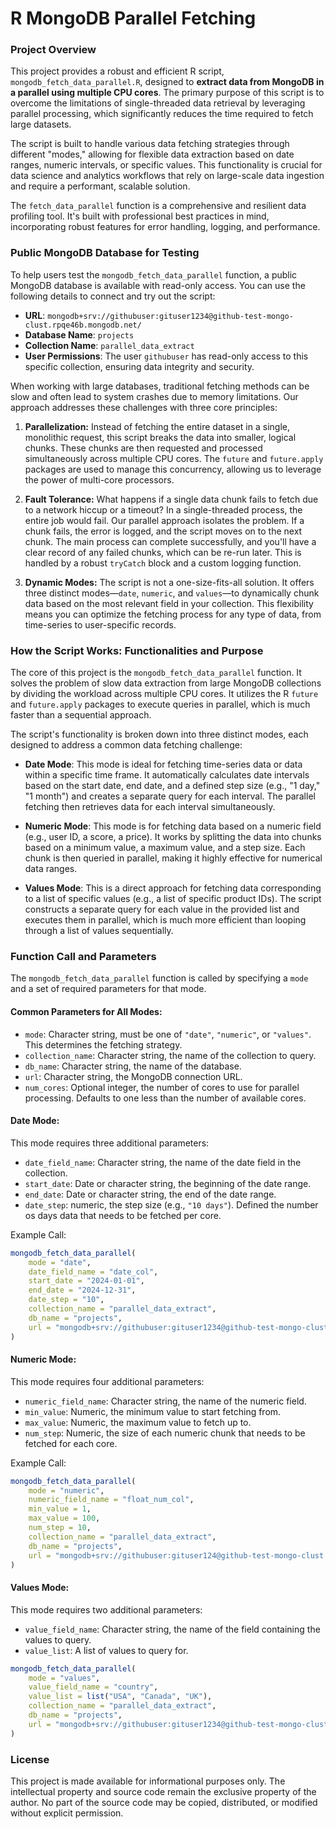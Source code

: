 # R MongoDB Parallel Fetching

### Project Overview

This project provides a robust and efficient R script, `mongodb_fetch_data_parallel.R`, designed to **extract data from MongoDB in a parallel using multiple CPU cores**. The primary purpose of this script is to overcome the limitations of single-threaded data retrieval by leveraging parallel processing, which significantly reduces the time required to fetch large datasets.

The script is built to handle various data fetching strategies through different "modes," allowing for flexible data extraction based on date ranges, numeric intervals, or specific values. This functionality is crucial for data science and analytics workflows that rely on large-scale data ingestion and require a performant, scalable solution.

The `fetch_data_parallel` function is a comprehensive and resilient data profiling tool. It's built with professional best practices in mind, incorporating robust features for error handling, logging, and performance.

### Public MongoDB Database for Testing

To help users test the `mongodb_fetch_data_parallel` function, a public MongoDB database is available with read-only access. You can use the following details to connect and try out the script:

* **URL**: `mongodb+srv://githubuser:gituser1234@github-test-mongo-clust.rpqe46b.mongodb.net/`
* **Database Name**: `projects`
* **Collection Name**: `parallel_data_extract`
* **User Permissions**: The user `githubuser` has read-only access to this specific collection, ensuring data integrity and security.

When working with large databases, traditional fetching methods can be slow and often lead to system crashes due to memory limitations. Our approach addresses these challenges with three core principles:

1.  **Parallelization:** Instead of fetching the entire dataset in a single, monolithic request, this script breaks the data into smaller, logical chunks. These chunks are then requested and processed simultaneously across multiple CPU cores. The `future` and `future.apply` packages are used to manage this concurrency, allowing us to leverage the power of multi-core processors. 

2.  **Fault Tolerance:** What happens if a single data chunk fails to fetch due to a network hiccup or a timeout? In a single-threaded process, the entire job would fail. Our parallel approach isolates the problem. If a chunk fails, the error is logged, and the script moves on to the next chunk. The main process can complete successfully, and you'll have a clear record of any failed chunks, which can be re-run later. This is handled by a robust `tryCatch` block and a custom logging function.

3.  **Dynamic Modes:** The script is not a one-size-fits-all solution. It offers three distinct modes—`date`, `numeric`, and `values`—to dynamically chunk data based on the most relevant field in your collection. This flexibility means you can optimize the fetching process for any type of data, from time-series to user-specific records.


### How the Script Works: Functionalities and Purpose

The core of this project is the `mongodb_fetch_data_parallel` function. It solves the problem of slow data extraction from large MongoDB collections by dividing the workload across multiple CPU cores. It utilizes the R `future` and `future.apply` packages to execute queries in parallel, which is much faster than a sequential approach.

The script's functionality is broken down into three distinct modes, each designed to address a common data fetching challenge:

* **Date Mode**: This mode is ideal for fetching time-series data or data within a specific time frame. It automatically calculates date intervals based on the start date, end date, and a defined step size (e.g., "1 day," "1 month") and creates a separate query for each interval. The parallel fetching then retrieves data for each interval simultaneously.

* **Numeric Mode**: This mode is for fetching data based on a numeric field (e.g., user ID, a score, a price). It works by splitting the data into chunks based on a minimum value, a maximum value, and a step size. Each chunk is then queried in parallel, making it highly effective for numerical data ranges.

* **Values Mode**: This is a direct approach for fetching data corresponding to a list of specific values (e.g., a list of specific product IDs). The script constructs a separate query for each value in the provided list and executes them in parallel, which is much more efficient than looping through a list of values sequentially.

### Function Call and Parameters

The `mongodb_fetch_data_parallel` function is called by specifying a `mode` and a set of required parameters for that mode.

#### Common Parameters for All Modes:

* `mode`: Character string, must be one of `"date"`, `"numeric"`, or `"values"`. This determines the fetching strategy.
* `collection_name`: Character string, the name of the collection to query.
* `db_name`: Character string, the name of the database.
* `url`: Character string, the MongoDB connection URL.
* `num_cores`: Optional integer, the number of cores to use for parallel processing. Defaults to one less than the number of available cores.

#### Date Mode:

This mode requires three additional parameters:
* `date_field_name`: Character string, the name of the date field in the collection.
* `start_date`: Date or character string, the beginning of the date range.
* `end_date`: Date or character string, the end of the date range.
* `date_step`: numeric, the step size (e.g., `"10 days"`). Defined the number os days data that needs to be fetched per core.

Example Call:
```R
mongodb_fetch_data_parallel(
    mode = "date",
    date_field_name = "date_col",
    start_date = "2024-01-01",
    end_date = "2024-12-31",
    date_step = "10",
    collection_name = "parallel_data_extract",
    db_name = "projects",
    url = "mongodb+srv://githubuser:gituser1234@github-test-mongo-clust.rpqe46b.mongodb.net/"
)
```

#### Numeric Mode:

This mode requires four additional parameters:
* `numeric_field_name`: Character string, the name of the numeric field.
* `min_value`: Numeric, the minimum value to start fetching from.
* `max_value`: Numeric, the maximum value to fetch up to.
* `num_step`: Numeric, the size of each numeric chunk that needs to be fetched for each core.

Example Call:
```R
mongodb_fetch_data_parallel(
    mode = "numeric",
    numeric_field_name = "float_num_col",
    min_value = 1,
    max_value = 100,
    num_step = 10,
    collection_name = "parallel_data_extract",
    db_name = "projects",
    url = "mongodb+srv://githubuser:gituser124@github-test-mongo-clust.rpqe46b.mongodb.net/"
)
```

#### Values Mode:

This mode requires two additional parameters:
* `value_field_name`: Character string, the name of the field containing the values to query.
* `value_list`: A list of values to query for.

```R
mongodb_fetch_data_parallel(
    mode = "values",
    value_field_name = "country",
    value_list = list("USA", "Canada", "UK"),
    collection_name = "parallel_data_extract",
    db_name = "projects",
    url = "mongodb+srv://githubuser:gituser1234@github-test-mongo-clust.rpqe46b.mongodb.net/"
)
```

### License

This project is made available for informational purposes only. The intellectual property and source code remain the exclusive property of the author. No part of the source code may be copied, distributed, or modified without explicit permission.
